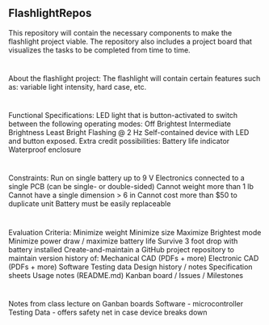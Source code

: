 ## FlashlightRepos
This repository will contain the necessary components to make the flashlight project viable. The repository also includes a project board that visualizes the tasks to be completed from time to time.
#
About the flashlight project:
The flashlight will contain certain features such as: variable light intensity, hard case, etc.
#
Functional Specifications:
LED light that is button-activated to switch between the following operating modes:
Off
Brightest
Intermediate Brightness
Least Bright
Flashing @ 2 Hz
Self-contained device with LED and button exposed.
Extra credit possibilities:
Battery life indicator
Waterproof enclosure
#
Constraints:
Run on single battery up to 9 V
Electronics connected to a single PCB (can be single- or double-sided)
Cannot weight more than 1 lb
Cannot have a single dimension > 6 in
Cannot cost more than $50 to duplicate unit
Battery must be easily replaceable
#
Evaluation Criteria:
Minimize weight
Minimize size
Maximize Brightest mode
Minimize power draw / maximize battery life
Survive 3 foot drop with battery installed
Create-and-maintain a GitHub project repository to maintain version history of:
Mechanical CAD (PDFs + more)
Electronic CAD (PDFs + more)
Software
Testing data
Design history / notes
Specification sheets
Usage notes (README.md)
Kanban board / Issues / Milestones
#
Notes from class lecture on Ganban boards
Software - microcontroller
Testing Data - offers safety net in case device breaks down
